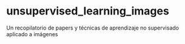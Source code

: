 # unsupervised_learning_images
Un recopilatorio de papers y técnicas de aprendizaje no supervisado aplicado a imágenes 
